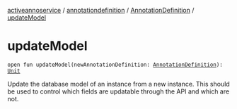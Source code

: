 [activeannoservice](../../index.md) / [annotationdefinition](../index.md) / [AnnotationDefinition](index.md) / [updateModel](./update-model.md)

# updateModel

`open fun updateModel(newAnnotationDefinition: `[`AnnotationDefinition`](index.md)`): `[`Unit`](https://kotlinlang.org/api/latest/jvm/stdlib/kotlin/-unit/index.html)

Update the database model of an instance from a new instance. This should be used to control which fields
are updatable through the API and which are not.

